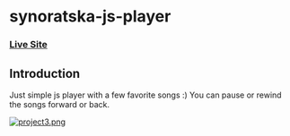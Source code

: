 # synoratska-js-player

### [Live Site](https://synoratska.github.io/synoratska-js-player)

## Introduction
Just simple js player with a few favorite songs :)
You can pause or rewind the songs forward or back.


[![project3.png](https://i.postimg.cc/5yVfs9hg/project3.png)](https://postimg.cc/xJ6rCQTN)
